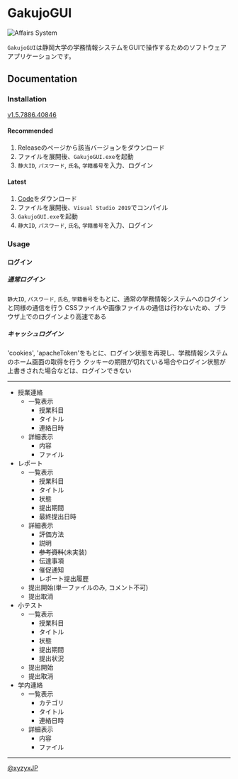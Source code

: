 # GakujoGUI

![Affairs System](https://raw.githubusercontent.com/xyzyxJP/GakujoGUI/main/GakujoGUI/As_Icon.ico)

`GakujoGUI`は静岡大学の学務情報システムをGUIで操作するためのソフトウェアアプリケーションです。

## Documentation

### Installation

[v1.5.7886.40846](https://github.com/xyzyxJP/GakujoGUI/releases/tag/v1.5.7886.40846)

#### Recommended

1. Releaseのページから該当バージョンをダウンロード
2. ファイルを展開後、`GakujoGUI.exe`を起動
3. `静大ID`, `パスワード`, `氏名`, `学籍番号`を入力、ログイン

#### Latest

1. [Code](https://github.com/xyzyxJP/GakujoGUI/archive/refs/heads/main.zip)をダウンロード
2. ファイルを展開後、`Visual Studio 2019`でコンパイル
3. `GakujoGUI.exe`を起動
4. `静大ID`, `パスワード`, `氏名`, `学籍番号`を入力、ログイン

### Usage

#### ログイン

##### 通常ログイン

`静大ID`, `パスワード`, `氏名`, `学籍番号`をもとに、通常の学務情報システムへのログインと同様の通信を行う
CSSファイルや画像ファイルの通信は行わないため、ブラウザ上でのログインより高速である

##### キャッシュログイン

'cookies', 'apacheToken'をもとに、ログイン状態を再現し、学務情報システムのホーム画面の取得を行う
クッキーの期限が切れている場合やログイン状態が上書きされた場合などは、ログインできない

---

- 授業連絡
	- 一覧表示
		- 授業科目
		- タイトル
		- 連絡日時
	- 詳細表示
		- 内容
		- ファイル
- レポート
	- 一覧表示
		- 授業科目
		- タイトル
		- 状態
		- 提出期間
		- 最終提出日時
	- 詳細表示
		- 評価方法
		- 説明
		- ~~参考資料~~(未実装)
		- 伝達事項
		- 催促通知
		- レポート提出履歴
	- 提出開始(単一ファイルのみ, コメント不可)
	- 提出取消
- 小テスト
	- 一覧表示
		- 授業科目
		- タイトル
		- 状態
		- 提出期間
		- 提出状況
	- 提出開始
	- 提出取消
- 学内連絡
	- 一覧表示
		- カテゴリ
		- タイトル
		- 連絡日時
	- 詳細表示
		- 内容
		- ファイル

---

[@xyzyxJP](https://twitter.com/xyzyxJP)

